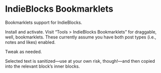 # IndieBlocks Bookmarklets
Bookmarklets support for IndieBlocks.

Install and activate. Visit “Tools > IndieBlocks Bookmarklets” for draggable, well, bookmarklets. These currently assume you have both post types (i.e., notes and likes) enabled.

Tweak as needed.

Selected text is sanitized—use at your own risk, though!—and then copied into the relevant block’s inner blocks.
